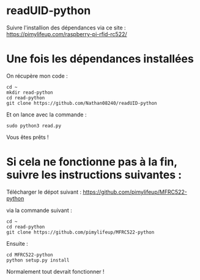 # readUID-python

Suivre l'installion des dépendances via ce site : https://pimylifeup.com/raspberry-pi-rfid-rc522/


# Une fois les dépendances installées

On récupère mon code : 

```
cd ~
mkdir read-python
cd read-python
git clone https://github.com/Nathan08240/readUID-python
```

Et on lance avec la commande :

```
sudo python3 read.py
```

Vous êtes prêts !

# Si cela ne fonctionne pas à la fin, suivre les instructions suivantes :

Télécharger le dépot suivant : https://github.com/pimylifeup/MFRC522-python

via la commande suivant : 

```
cd ~
cd read-python
git clone https://github.com/pimylifeup/MFRC522-python
```

Ensuite : 

```
cd MFRC522-python
python setup.py install
```

Normalement tout devrait fonctionner ! 

